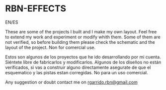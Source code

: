 # RBN-EFFECTS

EN/ES

These are some of the projects I built and I make my own layout. Feel free to extend my work and experiment or modify whith them. 
Some of them are not verified, so before building them please check the schematic and the layout of the project.
Non for comercial use.

Estos son algunos de los proyectos que he ido desarrollando por mi cuenta. Siéntete libre de fabricarlos y modificarlos. 
Algunos de los diseños no están verificados, si vas a construir alguno directamente asegurate de que el esquematico y las pistas estan corregidas.
No para un uso comercial.

Any suggestion or doubt contact me on rgarrido.rbn@gmail.com
